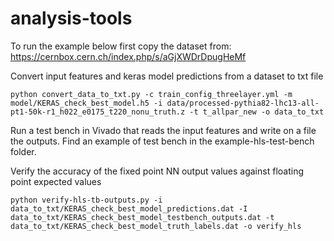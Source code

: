 # analysis-tools

To run the example below first copy the dataset from: https://cernbox.cern.ch/index.php/s/aGjXWDrDpugHeMf 

Convert input features and keras model predictions from a dataset to txt file

```
python convert_data_to_txt.py -c train_config_threelayer.yml -m model/KERAS_check_best_model.h5 -i data/processed-pythia82-lhc13-all-pt1-50k-r1_h022_e0175_t220_nonu_truth.z -t t_allpar_new -o data_to_txt
```

Run a test bench in Vivado that reads the input features and write on a file the outputs.
Find an example of test bench in the example-hls-test-bench folder.

Verify the accuracy of the fixed point NN output values against floating point expected values

```
python verify-hls-tb-outputs.py -i data_to_txt/KERAS_check_best_model_predictions.dat -I data_to_txt/KERAS_check_best_model_testbench_outputs.dat -t data_to_txt/KERAS_check_best_model_truth_labels.dat -o verify_hls
```

